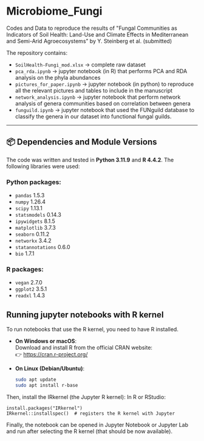 # Microbiome_Fungi

Codes and Data to reproduce the results of "Fungal Communities as Indicators of Soil Health: Land-Use and Climate Effects in Mediterranean and Semi-Arid Agroecosystems” by Y. Steinberg et al. (submitted)

The repository contains:
- `SoilHealth-Fungi_mod.xlsx` -> complete raw dataset
- `pca_rda.ipynb` -> jupyter notebook (in R) that performs PCA and RDA analysis on the phyla abundances
- `pictures_for_paper.ipynb` -> jupyter notebook (in python) to reproduce all the relevant pictures and tables to include in the manuscript
- `network_analysis.ipynb` -> jupyter notebook that perform network analysis of genera communities based on correlation between genera
- `funguild.ipynb` -> jupyter notebook that used the FUNguild database to classify the genera in our dataset into functional fungal guilds.

---

## 📦 Dependencies and Module Versions

The code was written and tested in **Python 3.11.9** and **R 4.4.2**. The following libraries were used:

### Python packages:
- `pandas` 1.5.3  
- `numpy` 1.26.4
- `scipy` 1.13.1
- `statsmodels` 0.14.3
- `ipywidgets` 8.1.5 
- `matplotlib` 3.7.3  
- `seaborn` 0.11.2  
- `networkx` 3.4.2  
- `statannotations` 0.6.0  
- `bio` 1.7.1

### R packages:
- `vegan` 2.7.0  
- `ggplot2` 3.5.1 
- `readxl` 1.4.3  

## Running jupyter notebooks with R kernel

To run notebooks that use the R kernel, you need to have R installed.

- **On Windows or macOS**:  
  Download and install R from the official CRAN website:  
  👉 https://cran.r-project.org/

- **On Linux (Debian/Ubuntu)**:
  ```bash
  sudo apt update
  sudo apt install r-base

Then, install the IRkernel (the Jupyter R kernel):
In R or RStudio:

```
install.packages("IRkernel")
IRkernel::installspec()  # registers the R kernel with Jupyter
```

Finally, the notebook can be opened in Jupyter Notebook or Jupyter Lab and run after selecting the R kernel (that should be now available).
